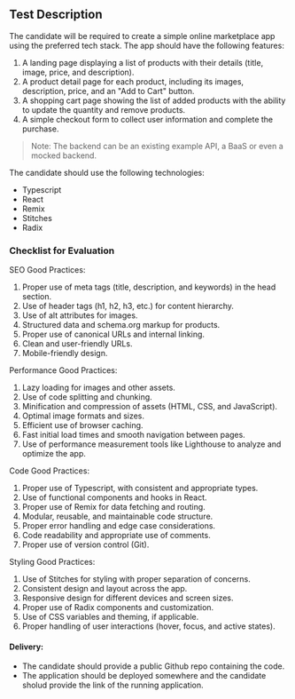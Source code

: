 ## Test Description

The candidate will be required to create a simple online marketplace app using the preferred tech stack. The app should have the following features:

1. A landing page displaying a list of products with their details (title, image, price, and description).
2. A product detail page for each product, including its images, description, price, and an "Add to Cart" button.
3. A shopping cart page showing the list of added products with the ability to update the quantity and remove products.
4. A simple checkout form to collect user information and complete the purchase.

> Note: The backend can be an existing example API, a BaaS or even a mocked backend.

The candidate should use the following technologies:
* Typescript
* React
* Remix
* Stitches
* Radix

### Checklist for Evaluation

SEO Good Practices:
1. Proper use of meta tags (title, description, and keywords) in the head section.
2. Use of header tags (h1, h2, h3, etc.) for content hierarchy.
3. Use of alt attributes for images.
4. Structured data and schema.org markup for products.
5. Proper use of canonical URLs and internal linking.
6. Clean and user-friendly URLs.
7. Mobile-friendly design.

Performance Good Practices:
1. Lazy loading for images and other assets.
2. Use of code splitting and chunking.
3. Minification and compression of assets (HTML, CSS, and JavaScript).
4. Optimal image formats and sizes.
5. Efficient use of browser caching.
6. Fast initial load times and smooth navigation between pages.
7. Use of performance measurement tools like Lighthouse to analyze and optimize the app.

Code Good Practices:
1. Proper use of Typescript, with consistent and appropriate types.
2. Use of functional components and hooks in React.
3. Proper use of Remix for data fetching and routing.
4. Modular, reusable, and maintainable code structure.
5. Proper error handling and edge case considerations.
6. Code readability and appropriate use of comments.
7. Proper use of version control (Git).

Styling Good Practices:
1. Use of Stitches for styling with proper separation of concerns.
2. Consistent design and layout across the app.
3. Responsive design for different devices and screen sizes.
4. Proper use of Radix components and customization.
5. Use of CSS variables and theming, if applicable.
6. Proper handling of user interactions (hover, focus, and active states).

#### Delivery:

* The candidate should provide a public Github repo containing the code.
* The application should be deployed somewhere and the candidate sholud provide the link of the running application.
